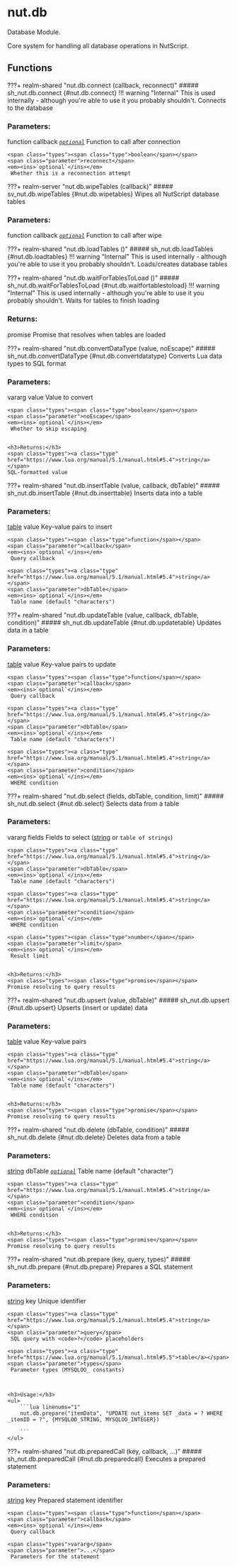 # nut.db
Database Module.

Core system for handling all database operations in NutScript.
## Functions
???+ realm-shared "<a id=nut.db.connect></a>nut.db.connect (callback, reconnect)"
    ##### sh_nut.db.connect {#nut.db.connect}
    !!! warning "Internal"
        This is used internally - although you're able to use it you probably shouldn't.
    Connects to the database
    <h3>Parameters:</h3>
    <span class="types"><span class="type">function</span></span>
    <span class="parameter">callback</span>
    <em><ins>`optional`</ins></em>
     Function to call after connection

    <span class="types"><span class="type">boolean</span></span>
    <span class="parameter">reconnect</span>
    <em><ins>`optional`</ins></em>
     Whether this is a reconnection attempt



???+ realm-server "<a id=nut.db.wipeTables></a>nut.db.wipeTables (callback)"
    ##### sv_nut.db.wipeTables {#nut.db.wipetables}
    Wipes all NutScript database tables
    <h3>Parameters:</h3>
    <span class="types"><span class="type">function</span></span>
    <span class="parameter">callback</span>
    <em><ins>`optional`</ins></em>
     Function to call after wipe



???+ realm-shared "<a id=nut.db.loadTables></a>nut.db.loadTables ()"
    ##### sh_nut.db.loadTables {#nut.db.loadtables}
    !!! warning "Internal"
        This is used internally - although you're able to use it you probably shouldn't.
    Loads/creates database tables

???+ realm-shared "<a id=nut.db.waitForTablesToLoad></a>nut.db.waitForTablesToLoad ()"
    ##### sh_nut.db.waitForTablesToLoad {#nut.db.waitfortablestoload}
    !!! warning "Internal"
        This is used internally - although you're able to use it you probably shouldn't.
    Waits for tables to finish loading
    <h3>Returns:</h3>
    <span class="types"><span class="type">promise</span></span>
    Promise that resolves when tables are loaded



???+ realm-shared "<a id=nut.db.convertDataType></a>nut.db.convertDataType (value, noEscape)"
    ##### sh_nut.db.convertDataType {#nut.db.convertdatatype}
    Converts Lua data types to SQL format
    <h3>Parameters:</h3>
    <span class="types">vararg</span>
    <span class="parameter">value</span>
     Value to convert

    <span class="types"><span class="type">boolean</span></span>
    <span class="parameter">noEscape</span>
    <em><ins>`optional`</ins></em>
     Whether to skip escaping


    <h3>Returns:</h3>
    <span class="types"><a class="type" href="https://www.lua.org/manual/5.1/manual.html#5.4">string</a></span>
    SQL-formatted value



???+ realm-shared "<a id=nut.db.insertTable></a>nut.db.insertTable (value, callback, dbTable)"
    ##### sh_nut.db.insertTable {#nut.db.inserttable}
    Inserts data into a table
    <h3>Parameters:</h3>
    <span class="types"><a class="type" href="https://www.lua.org/manual/5.1/manual.html#5.5">table</a></span>
    <span class="parameter">value</span>
     Key-value pairs to insert

    <span class="types"><span class="type">function</span></span>
    <span class="parameter">callback</span>
    <em><ins>`optional`</ins></em>
     Query callback

    <span class="types"><a class="type" href="https://www.lua.org/manual/5.1/manual.html#5.4">string</a></span>
    <span class="parameter">dbTable</span>
    <em><ins>`optional`</ins></em>
     Table name (default "characters")



???+ realm-shared "<a id=nut.db.updateTable></a>nut.db.updateTable (value, callback, dbTable, condition)"
    ##### sh_nut.db.updateTable {#nut.db.updatetable}
    Updates data in a table
    <h3>Parameters:</h3>
    <span class="types"><a class="type" href="https://www.lua.org/manual/5.1/manual.html#5.5">table</a></span>
    <span class="parameter">value</span>
     Key-value pairs to update

    <span class="types"><span class="type">function</span></span>
    <span class="parameter">callback</span>
    <em><ins>`optional`</ins></em>
     Query callback

    <span class="types"><a class="type" href="https://www.lua.org/manual/5.1/manual.html#5.4">string</a></span>
    <span class="parameter">dbTable</span>
    <em><ins>`optional`</ins></em>
     Table name (default "characters")

    <span class="types"><a class="type" href="https://www.lua.org/manual/5.1/manual.html#5.4">string</a></span>
    <span class="parameter">condition</span>
    <em><ins>`optional`</ins></em>
     WHERE condition



???+ realm-shared "<a id=nut.db.select></a>nut.db.select (fields, dbTable, condition, limit)"
    ##### sh_nut.db.select {#nut.db.select}
    Selects data from a table
    <h3>Parameters:</h3>
    <span class="types">vararg</span>
    <span class="parameter">fields</span>
     Fields to select (<a href="https://www.lua.org/manual/5.1/manual.html#5.4">string</a>  or <code>table of strings</code>)

    <span class="types"><a class="type" href="https://www.lua.org/manual/5.1/manual.html#5.4">string</a></span>
    <span class="parameter">dbTable</span>
    <em><ins>`optional`</ins></em>
     Table name (default "characters")

    <span class="types"><a class="type" href="https://www.lua.org/manual/5.1/manual.html#5.4">string</a></span>
    <span class="parameter">condition</span>
    <em><ins>`optional`</ins></em>
     WHERE condition

    <span class="types"><span class="type">number</span></span>
    <span class="parameter">limit</span>
    <em><ins>`optional`</ins></em>
     Result limit


    <h3>Returns:</h3>
    <span class="types"><span class="type">promise</span></span>
    Promise resolving to query results



???+ realm-shared "<a id=nut.db.upsert></a>nut.db.upsert (value, dbTable)"
    ##### sh_nut.db.upsert {#nut.db.upsert}
    Upserts (insert or update) data
    <h3>Parameters:</h3>
    <span class="types"><a class="type" href="https://www.lua.org/manual/5.1/manual.html#5.5">table</a></span>
    <span class="parameter">value</span>
     Key-value pairs

    <span class="types"><a class="type" href="https://www.lua.org/manual/5.1/manual.html#5.4">string</a></span>
    <span class="parameter">dbTable</span>
    <em><ins>`optional`</ins></em>
     Table name (default "characters")


    <h3>Returns:</h3>
    <span class="types"><span class="type">promise</span></span>
    Promise resolving to query results



???+ realm-shared "<a id=nut.db.delete></a>nut.db.delete (dbTable, condition)"
    ##### sh_nut.db.delete {#nut.db.delete}
    Deletes data from a table
    <h3>Parameters:</h3>
    <span class="types"><a class="type" href="https://www.lua.org/manual/5.1/manual.html#5.4">string</a></span>
    <span class="parameter">dbTable</span>
    <em><ins>`optional`</ins></em>
     Table name (default "character")

    <span class="types"><a class="type" href="https://www.lua.org/manual/5.1/manual.html#5.4">string</a></span>
    <span class="parameter">condition</span>
    <em><ins>`optional`</ins></em>
     WHERE condition


    <h3>Returns:</h3>
    <span class="types"><span class="type">promise</span></span>
    Promise resolving to query results



???+ realm-shared "<a id=nut.db.prepare></a>nut.db.prepare (key, query, types)"
    ##### sh_nut.db.prepare {#nut.db.prepare}
    Prepares a SQL statement
    <h3>Parameters:</h3>
    <span class="types"><a class="type" href="https://www.lua.org/manual/5.1/manual.html#5.4">string</a></span>
    <span class="parameter">key</span>
     Unique identifier

    <span class="types"><a class="type" href="https://www.lua.org/manual/5.1/manual.html#5.4">string</a></span>
    <span class="parameter">query</span>
     SQL query with <code>?</code> placeholders

    <span class="types"><a class="type" href="https://www.lua.org/manual/5.1/manual.html#5.5">table</a></span>
    <span class="parameter">types</span>
     Parameter types (MYSQLOO_ constants)



    <h3>Usage:</h3>
    <ul>
        ```lua linenums="1"
        nut.db.prepare("itemData", "UPDATE nut_items SET _data = ? WHERE _itemID = ?", {MYSQLOO_STRING, MYSQLOO_INTEGER})

        ```
    </ul>
???+ realm-shared "<a id=nut.db.preparedCall></a>nut.db.preparedCall (key, callback, ...)"
    ##### sh_nut.db.preparedCall {#nut.db.preparedcall}
    Executes a prepared statement
    <h3>Parameters:</h3>
    <span class="types"><a class="type" href="https://www.lua.org/manual/5.1/manual.html#5.4">string</a></span>
    <span class="parameter">key</span>
     Prepared statement identifier

    <span class="types"><span class="type">function</span></span>
    <span class="parameter">callback</span>
    <em><ins>`optional`</ins></em>
     Query callback

    <span class="types">vararg</span>
    <span class="parameter">...</span>
     Parameters for the statement



